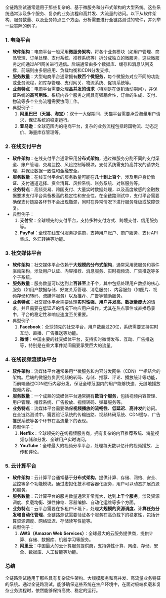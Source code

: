 全链路测试通常适用于那些复杂的、基于微服务和分布式架构的大型系统。这些系统通常涉及多个服务、复杂的业务流程和高并发、大流量的访问。以下从软件架构、服务数量、以及业务特点三个方面，分析需要进行全链路测试的软件，并列举一些实际的例子。

### 1. **电商平台**

- **软件架构**：电商平台一般采用**微服务架构**，将各个业务模块（如用户管理、商品管理、订单处理、支付系统、推荐系统等）拆分成独立的微服务，这些微服务之间通过API网关进行通信。后端通常由多个数据库、缓存和消息队列支撑，前端则由多层应用、负载均衡和CDN分发支撑。
- **服务数量**：大型电商平台通常拥有**数百个微服务**，每个微服务对应不同的功能或业务流程，如库存管理、支付网关、物流系统、促销系统等。
- **业务特点**：电商平台需要处理**高并发的请求**（特别是在促销活动期间），并保证系统的**高可用性**。系统内各个服务之间具有强耦合性，订单的生成、支付、物流等多个业务流程需要协同工作。
- 典型例子：
  1. **阿里巴巴（天猫、淘宝）**：双十一大促期间，天猫平台需要承受海量用户请求，保证系统的稳定运行。
  2. **亚马逊**：全球范围内的电商平台，复杂的业务流程包括跨国物流、动态定价、海量库存管理等。

### 2. **在线支付平台**

- **软件架构**：在线支付平台通常采用**分布式架构**，通过微服务分割不同的支付渠道、账户管理、交易监控、风险控制等模块。支付系统需支持高并发的请求处理，并保证数据一致性和金融安全。
- **服务数量**：在线支付平台的服务数量可能在**几十到上百个**，涉及用户身份验证、支付通道选择、资金清算、风控系统、账务系统、对账服务等。
- **业务特点**：高频交易、跨国支付、大量实时数据处理，以及高度敏感的金融数据要求支付平台具备极高的稳定性和安全性。在全链路测试中，支付平台需要确保支付链路各环节不会出现瓶颈，同时在异常情况下进行服务降级或故障恢复。
- 典型例子：
  1. **支付宝**：全球领先的支付平台，支持多种支付方式、跨境支付、信用服务等。
  2. **PayPal**：全球在线支付服务提供商，支持用户账户、商户服务、支付API集成、外汇转换等功能。

### 3. **社交媒体平台**

- **软件架构**：社交媒体平台依赖于**大规模的分布式架构**，通常采用微服务和事件驱动架构，涉及用户认证、内容推荐、消息服务、实时视频流、广告推送等多个子系统。
- **服务数量**：服务数量可以达到**上百甚至上千个**，其中包括处理用户数据的核心服务（如用户数据存储、好友关系管理、消息服务）、内容服务（如图片、视频存储和转码、流媒体服务）以及推荐、广告等辅助服务。
- **业务特点**：社交媒体平台需要处理**实时性强、用户并发高、数据量庞大**的请求，并且需要在低延迟的情况下响应用户操作。尤其在热点事件或直播场景中，平台的稳定性和响应速度至关重要。
- 典型例子：
  1. **Facebook**：全球领先的社交平台，用户数超过20亿，系统需要支持实时互动、直播、广告推送等功能。
  2. **微博**：中国主要的社交媒体平台，支持实时微博发布、互动、广告推送等，特别是在重大事件期间需要承受巨大的流量。

### 4. **在线视频流媒体平台**

- **软件架构**：流媒体平台通常采用**微服务和内容分发网络（CDN）**相结合的架构。后端的微服务负责视频的转码、存储、推荐、评论、播放统计等功能，而前端通过CDN进行内容分发，保证全球范围内的用户能够快速、无缝地播放视频内容。
- **服务数量**：一个成熟的流媒体平台通常拥有**数百个服务**，包括视频内容管理、用户管理、推荐系统、广告投放、视频转码、弹幕服务等。
- **业务特点**：流媒体平台需要确保**视频播放的流畅性**、**低延迟**、**高并发**的访问。在全链路测试中，需要验证系统的传输链路、视频转码系统、CDN缓存、广告推送系统等各个环节在高流量下的表现。
- 典型例子：
  1. **Netflix**：全球领先的在线视频服务商，拥有复杂的内容推荐系统、海量视频存储和分发、全球用户实时访问。
  2. **YouTube**：全球最大的视频分享平台，处理每天数以亿计的视频播放、上传和评论。

### 5. **云计算平台**

- **软件架构**：云计算平台通常基于**分布式架构**，提供计算、存储、网络、安全、监控等多个功能模块。通过虚拟化技术和容器化服务，用户可以动态扩展资源和服务。
- **服务数量**：云计算平台的服务数量通常非常庞大，达到**上千个服务**，涉及资源调度、负载均衡、弹性伸缩、容器编排、自动化运维等多个方面。
- **业务特点**：云平台需要在多租户环境下，处理**大规模的资源调度、计算任务分发和自动化管理**。全链路测试需要验证各个服务在高负载下的稳定性，包括计算资源调度、网络延迟、存储读写性能等。
- 典型例子：
  1. **AWS（Amazon Web Services）**：全球最大的云服务提供商，提供计算、存储、数据库、机器学习等服务。
  2. **阿里云**：中国最大的云计算服务提供商，支持弹性计算、网络、存储、安全、数据库、人工智能等功能。

### 总结

全链路测试适用于那些具有复杂软件架构、大规模服务和高并发、高流量业务特征的系统。通过全链路测试，能够确保这些系统在生产环境中，在面对极端负载和复杂业务流程时，依然能够保持高效、稳定的运行。